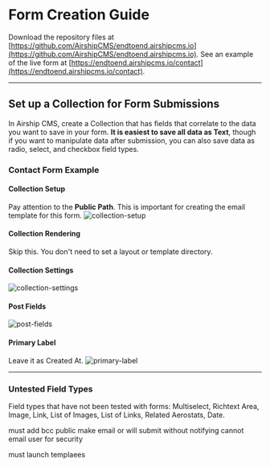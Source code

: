 # Form Creation Guide
Download the repository files at [https://github.com/AirshipCMS/endtoend.airshipcms.io](https://github.com/AirshipCMS/endtoend.airshipcms.io). See an example of the live form at [https://endtoend.airshipcms.io/contact](https://endtoend.airshipcms.io/contact).

---

## Set up a Collection for Form Submissions
In Airship CMS, create a Collection that has fields that correlate to the data you want to save in your form. **It is easiest to save all data as Text**, though if you want to manipulate data after submission, you can also save data as radio, select, and checkbox field types.

### Contact Form Example

#### Collection Setup
Pay attention to the **Public Path**. This is important for creating the email template for this form.
![collection-setup](https://user-images.githubusercontent.com/1865400/29060441-806f6dd8-7bb5-11e7-99cf-f7ad80740e4d.png)

#### Collection Rendering
Skip this. You don't need to set a layout or template directory.

#### Collection Settings
![collection-settings](https://user-images.githubusercontent.com/1865400/29060440-8060e506-7bb5-11e7-906d-aa2abbcccf5d.png)

#### Post Fields
![post-fields](https://user-images.githubusercontent.com/1865400/29060442-806f825a-7bb5-11e7-9397-a5d28f5cba0c.png)

#### Primary Label
Leave it as Created At.
![primary-label](https://user-images.githubusercontent.com/1865400/29060439-805c424e-7bb5-11e7-94df-29c382b55dd1.png)

---

### Untested Field Types
Field types that have not been tested with forms: Multiselect, Richtext Area, Image, Link, List of Images, List of Links, Related Aerostats, Date.




must add bcc public make email
or will submit without notifying
cannot email user for security

must launch templaees
